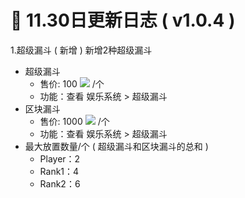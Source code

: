 # 🧾 11.30日更新日志 ( v1.0.4 )

1.超级漏斗 ( 新增 ) 新增2种超级漏斗

* 超级漏斗
  * 售价: 100 ![](https://sjwx.easydoc.xyz/95040344/files/lc1mozac.png) /个
  * 功能：查看 娱乐系统 > 超级漏斗
* 区块漏斗
  * 售价: 1000 ![](https://sjwx.easydoc.xyz/95040344/files/lc1mozac.png) /个
  * 功能：查看 娱乐系统 > 超级漏斗
* 最大放置数量/个 ( 超级漏斗和区块漏斗的总和 )
  * Player：2
  * Rank1：4
  * Rank2：6
